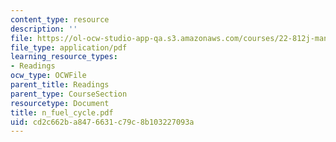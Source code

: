 ```yaml
---
content_type: resource
description: ''
file: https://ol-ocw-studio-app-qa.s3.amazonaws.com/courses/22-812j-managing-nuclear-technology-spring-2004/cd2c662ba8476631c79c8b103227093a_n_fuel_cycle.pdf
file_type: application/pdf
learning_resource_types:
- Readings
ocw_type: OCWFile
parent_title: Readings
parent_type: CourseSection
resourcetype: Document
title: n_fuel_cycle.pdf
uid: cd2c662b-a847-6631-c79c-8b103227093a
---
```

